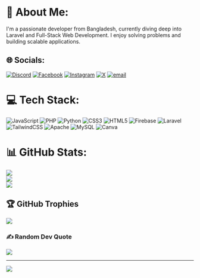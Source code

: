 # 💫 About Me:
I'm a passionate developer from Bangladesh, currently diving deep into Laravel and Full-Stack Web Development. I enjoy solving problems and building scalable applications.


## 🌐 Socials:
[![Discord](https://img.shields.io/badge/Discord-%237289DA.svg?logo=discord&logoColor=white)](https://discord.gg/nuk_x) [![Facebook](https://img.shields.io/badge/Facebook-%231877F2.svg?logo=Facebook&logoColor=white)](https://facebook.com/rifat.nukx) [![Instagram](https://img.shields.io/badge/Instagram-%23E4405F.svg?logo=Instagram&logoColor=white)](https://instagram.com/rifathosan_) [![X](https://img.shields.io/badge/X-black.svg?logo=X&logoColor=white)](https://x.com/@nuk_xz) [![email](https://img.shields.io/badge/Email-D14836?logo=gmail&logoColor=white)](mailto:rifathosan098@gmail.com) 

# 💻 Tech Stack:
![JavaScript](https://img.shields.io/badge/javascript-%23323330.svg?style=for-the-badge&logo=javascript&logoColor=%23F7DF1E) ![PHP](https://img.shields.io/badge/php-%23777BB4.svg?style=for-the-badge&logo=php&logoColor=white) ![Python](https://img.shields.io/badge/python-3670A0?style=for-the-badge&logo=python&logoColor=ffdd54) ![CSS3](https://img.shields.io/badge/css3-%231572B6.svg?style=for-the-badge&logo=css3&logoColor=white) ![HTML5](https://img.shields.io/badge/html5-%23E34F26.svg?style=for-the-badge&logo=html5&logoColor=white) ![Firebase](https://img.shields.io/badge/firebase-%23039BE5.svg?style=for-the-badge&logo=firebase) ![Laravel](https://img.shields.io/badge/laravel-%23FF2D20.svg?style=for-the-badge&logo=laravel&logoColor=white) ![TailwindCSS](https://img.shields.io/badge/tailwindcss-%2338B2AC.svg?style=for-the-badge&logo=tailwind-css&logoColor=white) ![Apache](https://img.shields.io/badge/apache-%23D42029.svg?style=for-the-badge&logo=apache&logoColor=white) ![MySQL](https://img.shields.io/badge/mysql-4479A1.svg?style=for-the-badge&logo=mysql&logoColor=white) ![Canva](https://img.shields.io/badge/Canva-%2300C4CC.svg?style=for-the-badge&logo=Canva&logoColor=white)
# 📊 GitHub Stats:
![](https://github-readme-stats.vercel.app/api?username=RifatHossaN&theme=dark&hide_border=false&include_all_commits=false&count_private=false)<br/>
![](https://github-readme-streak-stats.herokuapp.com/?user=RifatHossaN&theme=dark&hide_border=false)<br/>
![](https://github-readme-stats.vercel.app/api/top-langs/?username=RifatHossaN&theme=dark&hide_border=false&include_all_commits=false&count_private=false&layout=compact)

## 🏆 GitHub Trophies
![](https://github-profile-trophy.vercel.app/?username=RifatHossaN&theme=radical&no-frame=false&no-bg=true&margin-w=4)

### ✍️ Random Dev Quote
![](https://quotes-github-readme.vercel.app/api?type=horizontal&theme=radical)

---
[![](https://visitcount.itsvg.in/api?id=RifatHossaN&icon=0&color=0)](https://visitcount.itsvg.in)

<!-- Proudly created with GPRM ( https://gprm.itsvg.in ) -->